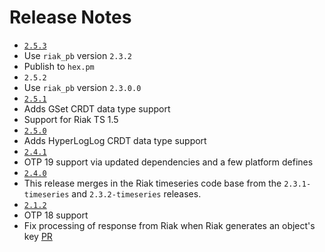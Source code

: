 Release Notes
=============

* [`2.5.3`](https://github.com/basho/riak-erlang-client/issues?q=milestone%3Ariak-erlang-client-2.5.3)
 * Use `riak_pb` version `2.3.2`
 * Publish to `hex.pm`
* `2.5.2`
 * Use `riak_pb` version `2.3.0.0`
* [`2.5.1`](https://github.com/basho/riak-erlang-client/issues?q=milestone%3Ariak-erlang-client-2.5.1)
 * Adds GSet CRDT data type support
 * Support for Riak TS 1.5
* [`2.5.0`](https://github.com/basho/riak-erlang-client/issues?q=milestone%3Ariak-erlang-client-2.5.0)
 * Adds HyperLogLog CRDT data type support
* [`2.4.1`](https://github.com/basho/riak-erlang-client/issues?q=milestone%3Ariak-erlang-client-2.4.1)
 * OTP 19 support via updated dependencies and a few platform defines
* [`2.4.0`](https://github.com/basho/riak-erlang-client/issues?q=milestone%3Ariak-erlang-client-2.4.0)
 * This release merges in the Riak timeseries code base from the `2.3.1-timeseries` and `2.3.2-timeseries` releases.
* [`2.1.2`](https://github.com/basho/riak-erlang-client/issues?q=milestone%3Ariak-erlang-client-2.1.2)
 * OTP 18 support
 * Fix processing of response from Riak when Riak generates an object's key [PR](https://github.com/basho/riak-erlang-client/pull/289)

